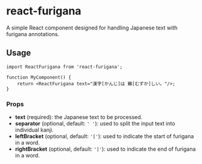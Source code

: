 # react-furigana

A simple React component designed for handling Japanese text with furigana annotations.

## Usage

```tsx
import ReactFurigana from 'react-furigana';

function MyComponent() {
    return <ReactFurigana text="漢字[かんじ]は 難[むずか]しい。"/>;
}
```

### Props

- **text** (required): the Japanese text to be processed.
- **separator** (optional, default: `' '`): used to split the input text into individual kanji.
- **leftBracket** (optional, default: `'['`): used to indicate the start of furigana in a word.
- **rightBracket** (optional, default: `']'`): used to indicate the end of furigana in a word.
